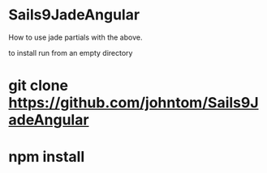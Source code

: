 Sails9JadeAngular
=================
How to use jade partials with the above.

to install run from an empty directory
# git clone https://github.com/johntom/Sails9JadeAngular
# npm install
